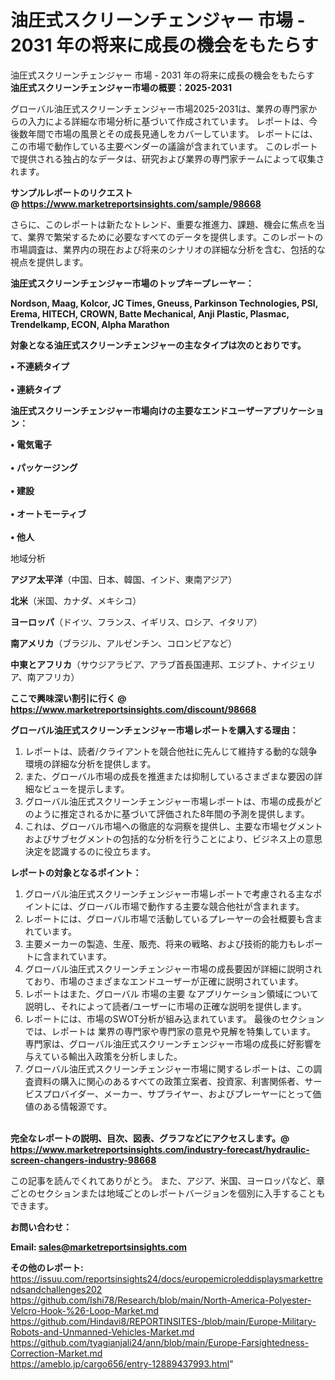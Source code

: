 # 油圧式スクリーンチェンジャー 市場 - 2031 年の将来に成長の機会をもたらす
油圧式スクリーンチェンジャー 市場 - 2031 年の将来に成長の機会をもたらす
<strong><b>油圧式スクリーンチェンジャー市場の概要：2025-2031</b></strong>

グローバル油圧式スクリーンチェンジャー市場2025-2031は、業界の専門家からの入力による詳細な市場分析に基づいて作成されています。 レポートは、今後数年間で市場の風景とその成長見通しをカバーしています。 レポートには、この市場で動作している主要ベンダーの議論が含まれています。 このレポートで提供される独占的なデータは、研究および業界の専門家チームによって収集されます。

<strong>サンプルレポートのリクエスト @ <a href=https://www.marketreportsinsights.com/sample/98668>https://www.marketreportsinsights.com/sample/98668</a></strong>

さらに、このレポートは新たなトレンド、重要な推進力、課題、機会に焦点を当て、業界で繁栄するために必要なすべてのデータを提供します。このレポートの市場調査は、業界内の現在および将来のシナリオの詳細な分析を含む、包括的な視点を提供します。

<strong>油圧式スクリーンチェンジャー市場のトップキープレーヤー：</strong>

<strong>Nordson, Maag, Kolcor, JC Times, Gneuss, Parkinson Technologies, PSI, Erema, HITECH, CROWN, Batte Mechanical, Anji Plastic, Plasmac, Trendelkamp, ECON, Alpha Marathon</strong>

<strong><b>対象となる油圧式スクリーンチェンジャーの主なタイプは次のとおりです。</b></strong>

<strong>• 不連続タイプ<br><br>• 連続タイプ</strong>

<strong><b>油圧式スクリーンチェンジャー市場向けの主要なエンドユーザーアプリケーション：</b></strong>

<strong>• 電気電子<br><br>• パッケージング<br><br>• 建設<br><br>• オートモーティブ<br><br>• 他人</strong>

 地域分析

<strong><b>アジア太平洋</b></strong>（中国、日本、韓国、インド、東南アジア）

<strong><b>北米</b></strong>（米国、カナダ、メキシコ）

<strong><b>ヨーロッパ</b></strong>（ドイツ、フランス、イギリス、ロシア、イタリア）

<strong><b>南アメリカ</b></strong>（ブラジル、アルゼンチン、コロンビアなど）

<strong><b>中東とアフリカ</b></strong>（サウジアラビア、アラブ首長国連邦、エジプト、ナイジェリア、南アフリカ）

<strong>ここで興味深い割引に行く @ <a href=https://www.marketreportsinsights.com/discount/98668>https://www.marketreportsinsights.com/discount/98668</a></strong>

<strong><b>グローバル油圧式スクリーンチェンジャー市場レポートを購入する理由：</b></strong>
<ol>
  <li>レポートは、読者/クライアントを競合他社に先んじて維持する動的な競争環境の詳細な分析を提供します。</li>
  <li>また、グローバル市場の成長を推進または抑制しているさまざまな要因の詳細なビューを提示します。</li>
  <li>グローバル油圧式スクリーンチェンジャー市場レポートは、市場の成長がどのように推定されるかに基づいて評価された8年間の予測を提供します。</li>
  <li>これは、グローバル市場への徹底的な洞察を提供し、主要な市場セグメントおよびサブセグメントの包括的な分析を行うことにより、ビジネス上の意思決定を認識するのに役立ちます。</li>
</ol>
<strong><b>レポートの対象となるポイント：</b></strong>
<ol>
  <li>グローバル油圧式スクリーンチェンジャー市場レポートで考慮される主なポイントには、グローバル市場で動作する主要な競合他社が含まれます。</li>
  <li>レポートには、グローバル市場で活動しているプレーヤーの会社概要も含まれています。</li>
  <li>主要メーカーの製造、生産、販売、将来の戦略、および技術的能力もレポートに含まれています。</li>
  <li>グローバル油圧式スクリーンチェンジャー市場の成長要因が詳細に説明されており、市場のさまざまなエンドユーザーが正確に説明されています。</li>
  <li>レポートはまた、グローバル 市場の主要 なアプリケーション領域について説明し、それによって読者/ユーザーに市場の正確な説明を提供します。</li>
  <li>レポートには、市場のSWOT分析が組み込まれています。 最後のセクションでは、レポートは 業界の専門家や専門家の意見や見解を特集しています。 専門家は、グローバル油圧式スクリーンチェンジャー市場の成長に好影響を与えている輸出入政策を分析しました。</li>
  <li>グローバル油圧式スクリーンチェンジャー市場に関するレポートは、この調査資料の購入に関心のあるすべての政策立案者、投資家、利害関係者、サービスプロバイダー、メーカー、サプライヤー、およびプレーヤーにとって価値のある情報源です。</li>
</ol><br>
<strong>完全なレポートの説明、目次、図表、グラフなどにアクセスします。@ <a href=https://www.marketreportsinsights.com/industry-forecast/hydraulic-screen-changers-industry-98668>https://www.marketreportsinsights.com/industry-forecast/hydraulic-screen-changers-industry-98668</a></strong>

この記事を読んでくれてありがとう。 また、アジア、米国、ヨーロッパなど、章ごとのセクションまたは地域ごとのレポートバージョンを個別に入手することもできます。

<strong><b>お問い合わせ：</b></strong>

<strong>Email: </strong><a href=mailto:sales@marketreportsinsights.com><strong>sales@marketreportsinsights.com</strong></a>

<strong>その他のレポート:</strong>
<br>
<a href=https://issuu.com/reportsinsights24/docs/europemicroleddisplaysmarkettrendsandchallenges202>https://issuu.com/reportsinsights24/docs/europemicroleddisplaysmarkettrendsandchallenges202</a>
<br>
<a href=https://github.com/Ishi78/Research/blob/main/North-America-Polyester-Velcro-Hook-%26-Loop-Market.md>https://github.com/Ishi78/Research/blob/main/North-America-Polyester-Velcro-Hook-%26-Loop-Market.md</a>
<br>
<a href=https://github.com/Hindavi8/REPORTINSITES-/blob/main/Europe-Military-Robots-and-Unmanned-Vehicles-Market.md>https://github.com/Hindavi8/REPORTINSITES-/blob/main/Europe-Military-Robots-and-Unmanned-Vehicles-Market.md</a>
<br>
<a href=https://github.com/tyagianjali24/ann/blob/main/Europe-Farsightedness-Correction-Market.md>https://github.com/tyagianjali24/ann/blob/main/Europe-Farsightedness-Correction-Market.md</a>
<br>
<a href=https://ameblo.jp/cargo656/entry-12889437993.html>https://ameblo.jp/cargo656/entry-12889437993.html</a>"
